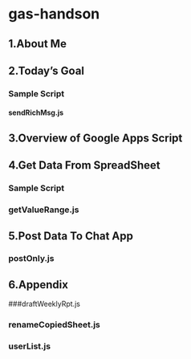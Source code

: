 # gas-handson

## 1.About Me

## 2.Today’s Goal
### Sample Script
#### sendRichMsg.js

## 3.Overview of Google Apps Script

## 4.Get Data From SpreadSheet
### Sample Script
### getValueRange.js

## 5.Post Data To Chat App
### postOnly.js

## 6.Appendix

###draftWeeklyRpt.js  

### renameCopiedSheet.js
### userList.js
